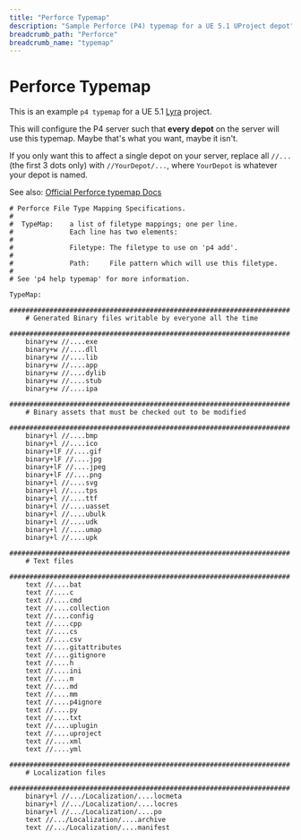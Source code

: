 ```yaml
---
title: "Perforce Typemap"
description: "Sample Perforce (P4) typemap for a UE 5.1 UProject depot"
breadcrumb_path: "Perforce"
breadcrumb_name: "typemap"
---
```


# Perforce Typemap

This is an example `p4 typemap` for a UE 5.1 [Lyra](/UE5/LyraStarterGame/) project.

This will configure the P4 server such that **every depot** on the server will use this typemap.
Maybe that's what you want, maybe it isn't.

If you only want this to affect a single depot on your server,
replace all `//...` (the first 3 dots only)
with `//YourDepot/...`, where `YourDepot` is whatever your depot is named.

See also: [Official Perforce typemap Docs](https://www.perforce.com/blog/vcs/perforce-p4-typemap)

```text
# Perforce File Type Mapping Specifications.
#
#  TypeMap:    a list of filetype mappings; one per line.
#              Each line has two elements:
#
#              Filetype: The filetype to use on 'p4 add'.
#
#              Path:     File pattern which will use this filetype.
#
# See 'p4 help typemap' for more information.

TypeMap:
    ######################################################################
    # Generated Binary files writable by everyone all the time
    ######################################################################
    binary+w //....exe
    binary+w //....dll
    binary+w //....lib
    binary+w //....app
    binary+w //....dylib
    binary+w //....stub
    binary+w //....ipa
    ######################################################################
    # Binary assets that must be checked out to be modified
    ######################################################################
    binary+l //....bmp
    binary+l //....ico
    binary+lF //....gif
    binary+lF //....jpg
    binary+lF //....jpeg
    binary+lF //....png
    binary+l //....svg
    binary+l //....tps
    binary+l //....ttf
    binary+l //....uasset
    binary+l //....ubulk
    binary+l //....udk
    binary+l //....umap
    binary+l //....upk
    ######################################################################
    # Text files
    ######################################################################
    text //....bat
    text //....c
    text //....cmd
    text //....collection
    text //....config
    text //....cpp
    text //....cs
    text //....csv
    text //....gitattributes
    text //....gitignore
    text //....h
    text //....ini
    text //....m
    text //....md
    text //....mm
    text //....p4ignore
    text //....py
    text //....txt
    text //....uplugin
    text //....uproject
    text //....xml
    text //....yml
    ######################################################################
    # Localization files
    ######################################################################
    binary+l //.../Localization/....locmeta
    binary+l //.../Localization/....locres
    binary+l //.../Localization/....po
    text //.../Localization/....archive
    text //.../Localization/....manifest
```
